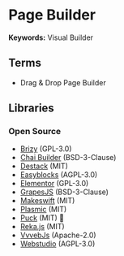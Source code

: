 # Page Builder

<!--
https://www.youtube.com/watch?v=INNjkgE5p0o
https://www.youtube.com/watch?v=QGXUUXy0AMw
-->

**Keywords:** Visual Builder

## Terms

- Drag & Drop Page Builder

## Libraries

<!--
https://prismic.io
https://uigenerator.org
https://mitosis.builder.io
https://mightymeldfortailwind.com
https://versoly.com/tailwind-page-builder
https://graygrids.com/tailwind-builder
https://loopple.com/tailwind
https://devwares.com/windframe
https://devdojo.com
https://shuffle.dev
https://aipage.dev
https://ycode.com
https://flutterflow.io
https://divjoy.com
https://codux.com
-->

### Open Source

- [Brizy](https://github.com/ThemeFuse/Brizy) (GPL-3.0)
- [Chai Builder](/chaibuilder/README.md) (BSD-3-Clause)
- [Destack](/destack/README.md) (MIT)
- [Easyblocks](https://github.com/easyblockshq/easyblocks) (AGPL-3.0)
- [Elementor](/elementor.md) (GPL-3.0)
- [GrapesJS](https://github.com/GrapesJS/grapesjs) (BSD-3-Clause)
- [Makeswift](/makeswift.md) (MIT)
- [Plasmic](/plasmic/README.md) (MIT)
- [Puck](/puck/README.md) (MIT) 🌟
- [Reka.js](/reka.js/README.md) (MIT)
- [VvvebJs](https://github.com/givanz/VvvebJs) (Apache-2.0)
- [Webstudio](https://github.com/webstudio-is/webstudio) (AGPL-3.0)

<!--
https://github.com/builderio/builder (MIT)
https://github.com/gridaco/grida (Apache-2.0)
https://github.com/p3ol/oak (MIT)
https://github.com/MicrogenSite/microgen (MIT)
https://github.com/prevwong/craft.js (MIT)
https://github.com/rowyio/buildship (MIT)

https://github.com/maglevhq/maglev-core (MIT)
https://github.com/premieroctet/openchakra
-->

<!--
Old

https://github.com/blocks/blocks
https://github.com/pilotpirxie/visual-editor
-->

<!--
https://loopple.com/builder/project-RM1HspwqVabauHHZQKImGrRMgY2xgWUgnvy
-->

<!--
Design

https://github.com/tailwindcollections/website-builder | https://tailwindcollections-website-builder.netlify.app
-->
